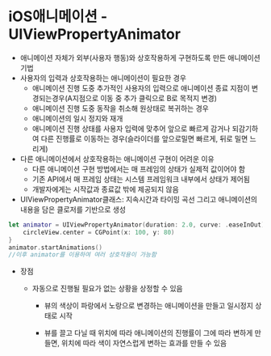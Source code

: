 # iOS애니메이션 - UIViewPropertyAnimator

- 애니메이션 자체가 외부(사용자 행동)와 상호작용하게 구현하도록 만든 애니메이션 기법
- 사용자의 입력과 상호작용하는 애니메이션이 필요한 경우
  - 애니메이션 진행 도중 추가적인 사용자의 입력으로 애니메이션 종료 지점이 변경되는경우(A지점으로 이동 중 추가 클릭으로 B로 목적지 변경)
  - 애니메이션 진행 도중 동작을 취소해 원상태로 복귀하는 경우
  - 애니메이션의 일시 정지와 재개
  - 애니메이션 진행 상태를 사용자 입력에 맞추어 앞으로 빠르게 감거나 되감기하여 다른 진행률로 이동하는 경우(슬라이더를 앞으로밀면 빠르게, 뒤로 밀면 느리게)
- 다른 애니메이션에서 상호작용하는 애니메이션 구현이 어려운 이유
  - 다른 애니메이션 구현 방법에서는 매 프레임의 상태가 실제적 값이어야 함
  - 기존 API에서 매 프레임 상태는 시스템 프레임워크 내부에서 상태가 제어됨
  - 개발자에게는 시작값과 종료값 밖에 제공되지 않음
- UIViewPropertyAnimator클래스: 지속시간과 타이밍 곡선 그리고 애니메이션의 내용을 담은 클로저를 기반으로 생성

```swift
let animator = UIViewPropertyAnimator(duration: 2.0, curve: .easeInOut){
    circleView.center = CGPoint(x: 100, y: 80)
}
animator.startAnimations()
//이후 animator를 이용하여 여러 상호작용이 가능함
```

- 장점

  - 자동으로 진행될 필요가 없는 상황을 상정할 수 있음

    - 뷰의 색상이 파랑에서 노랑으로 변경하는 애니메이션을 만들고 일시정지 상태로 시작

    - 뷰를 끌고 다닐 때 위치에 따라 애니메이션의 진행률이 그에 따라 변하게 만들면, 위치에 따라 색이 자연스럽게 변하는 효과를 만들 수 있음
